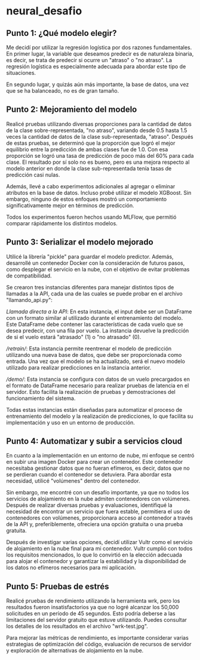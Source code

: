 # neural_desafio

## Punto 1: ¿Qué modelo elegir?
Me decidí por utilizar la regresión logística por dos razones fundamentales. En primer lugar, la variable que deseamos predecir es de naturaleza binaria, es decir, se trata de predecir si ocurre un "atraso" o "no atraso". La regresión logística es especialmente adecuada para abordar este tipo de situaciones.

En segundo lugar, y quizás aún más importante, la base de datos, una vez que se ha balanceado, no es de gran tamaño.

## Punto 2: Mejoramiento del modelo
Realicé pruebas utilizando diversas proporciones para la cantidad de datos de la clase sobre-representada, "no atraso", variando desde 0.5 hasta 1.5 veces la cantidad de datos de la clase sub-representada, "atraso". Después de estas pruebas, se determinó que la proporción que logró el mejor equilibrio entre la predicción de ambas clases fue de 1.0. Con esa proporción se logró una tasa de predicción de poco más del 60% para cada clase. El resultado por sí solo no es bueno, pero es una mejora respecto al modelo anterior en donde la clase sub-representada tenía tasas de predicción casi nulas.

Además, llevé a cabo experimentos adicionales al agregar o eliminar atributos en la base de datos. Incluso probé utilizar el modelo XGBoost. Sin embargo, ninguno de estos enfoques mostró un comportamiento significativamente mejor en términos de predicción.

Todos los experimentos fueron hechos usando MLFlow, que permitió comparar rápidamente los distintos modelos.

## Punto 3: Serializar el modelo mejorado
Utilicé la librería "pickle" para guardar el modelo predictor. Además, desarrollé un contenedor Docker con la consideración de futuros pasos, como desplegar el servicio en la nube, con el objetivo de evitar problemas de compatibilidad.

Se crearon tres instancias diferentes para manejar distintos tipos de llamadas a la API, cada una de las cuales se puede probar en el archivo "llamando_api.py":

*Llamada directa a la API*: En esta instancia, el input debe ser un DataFrame con un formato similar al utilizado durante el entrenamiento del modelo. Este DataFrame debe contener las características de cada vuelo que se desea predecir, con una fila por vuelo. La instancia devuelve la predicción de si el vuelo estará "atrasado" (1) o "no atrasado" (0).

*/retrain/*: Esta instancia permite reentrenar el modelo de predicción utilizando una nueva base de datos, que debe ser proporcionada como entrada. Una vez que el modelo se ha actualizado, será el nuevo modelo utilizado para realizar predicciones en la instancia anterior.

*/demo/*: Esta instancia se configura con datos de un vuelo precargados en el formato de DataFrame necesario para realizar pruebas de latencia en el servidor. Esto facilita la realización de pruebas y demostraciones del funcionamiento del sistema.

Todas estas instancias están diseñadas para automatizar el proceso de entrenamiento del modelo y la realización de predicciones, lo que facilita su implementación y uso en un entorno de producción.

## Punto 4: Automatizar y subir a servicios cloud
En cuanto a la implementación en un entorno de nube, mi enfoque se centró en subir una imagen Docker para crear un contenedor. Este contenedor necesitaba gestionar datos que no fueran efímeros, es decir, datos que no se perdieran cuando el contenedor se detuviera. Para abordar esta necesidad, utilicé "volúmenes" dentro del contenedor.

Sin embargo, me encontré con un desafío importante, ya que no todos los servicios de alojamiento en la nube admiten contenedores con volúmenes. Después de realizar diversas pruebas y evaluaciones, identifiqué la necesidad de encontrar un servicio que fuera estable, permitiera el uso de contenedores con volúmenes, proporcionara acceso al contenedor a través de la API y, preferiblemente, ofreciera una opción gratuita o una prueba gratuita.

Después de investigar varias opciones, decidí utilizar Vultr como el servicio de alojamiento en la nube final para mi contenedor. Vultr cumplió con todos los requisitos mencionados, lo que lo convirtió en la elección adecuada para alojar el contenedor y garantizar la estabilidad y la disponibilidad de los datos no efímeros necesarios para mi aplicación.

## Punto 5: Pruebas de estrés
Realicé pruebas de rendimiento utilizando la herramienta wrk, pero los resultados fueron insatisfactorios ya que no logré alcanzar los 50,000 solicitudes en un período de 45 segundos. Esto podría deberse a las limitaciones del servidor gratuito que estuve utilizando. Puedes consultar los detalles de los resultados en el archivo "wrk-test.jpg".

Para mejorar las métricas de rendimiento, es importante considerar varias estrategias de optimización del código, evaluación de recursos de servidor y exploración de alternativas de alojamiento en la nube.
